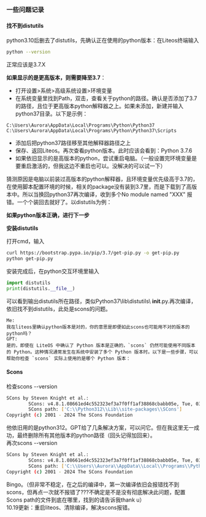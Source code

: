 ### 一些问题记录

#### 找不到distutils

python3.10后删去了distutils，先确认正在使用的python版本：在Liteos终端输入
```bash
python --version
```
正常应该是3.7.X

**如果显示的是更高版本，则需要降至3.7**：
 -  打开设置>系统>高级系统设置>环境变量
 - 在系统变量里找到Path，双击，查看关于python的路径。确认是否添加了3.7的路径，且位于更高版本python解释器之上。如果未添加，新建并输入python37目录。以下是示例：
 ```PATH
 C:\Users\Aurora\AppData\Local\Programs\Python\Python37
 C:\Users\Aurora\AppData\Local\Programs\Python\Python37\Scripts
 ```
 - 添加后把python37路径移至其他解释器路径之上
 - 保存、返回Liteos。再次查看python版本。此时应该会看到：Python 3.7.6
 - 如果依旧显示的是高版本的python，尝试重启电脑。（一般设置完环境变量是要重启激活的，但我这边不重启也可以。没解决的可以试一下）

猜测原因是电脑以前装过高版本的python解释器，且环境变量优先级高于3.7的，在使用脚本配置环境的时候，相关的package没有装到3.7里，而是下载到了高版本中。所以当换回python37再次编译，收到多个No module named "XXX" 报错。一个个装回去就好了。以distutils为例：

**如果python版本正确，进行下一步**

**安装distutils**

打开cmd，输入
```bash
curl https://bootstrap.pypa.io/pip/3.7/get-pip.py -o get-pip.py
python get-pip.py
```
安装完成后，在python交互环境里输入
```python
import distutils
print(distutils.__file__)
```
可以看到输出distutils所在路径，类似Python37\lib\distutils\ __init__.py.再次编译，依旧找不到distutils，此处是scons的问题。

```gpt
Me:
我在liteos里确认python版本是对的，你的意思是即便如此scons也可能用不对的版本的python吗？
GPT:
是的，即使在 LiteOS 中确认了 Python 版本是正确的，`scons` 仍然可能使用不同版本的 Python。这种情况通常发生在系统中安装了多个 Python 版本时。以下是一些步骤，可以帮助你检查 `scons` 实际上使用的是哪个 Python 版本：
```
#### Scons
检查scons --version
```bash
SCons by Steven Knight et al.:
        SCons: v4.8.1.08661ed4c552323ef3a7f0ff1af38868cbabb05e, Tue, 03 Sep 2024 17:46:32 -0700, by bdbaddog on M1Dog2021
        SCons path: ['C:\\Python312\\Lib\\site-packages\\SCons']
Copyright (c) 2001 - 2024 The SCons Foundation 
```
他依旧用的是python312。GPT给了几条解决方案，可以问它。但在我这里无一成功，最终删除所有其他版本的python路径（回头记得加回来）。  
再次scons --version
```bash
SCons by Steven Knight et al.:
        SCons: v4.8.1.08661ed4c552323ef3a7f0ff1af38868cbabb05e, Tue, 03 Sep 2024 17:46:32 -0700, by bdbaddog on M1Dog2021
        SCons path: ['C:\\Users\\Aurora\\AppData\\Local\\Programs\\Python\\Python37\\lib\\site-packages\\SCons']
Copyright (c) 2001 - 2024 The SCons Foundation
```
Bingo。（但非常不稳定，在之后的编译中，第一次编译依旧会报错找不到scons，但再点一次就不报错了???不确定是不是没有彻底解决此问题，配置Scons path的文件到底在哪里，找到的请告诉我thank u）  
10.19更新：重启liteos、清除编译，解决scons报错。
